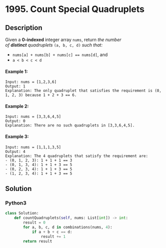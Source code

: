 # 1995. Count Special Quadruplets

## Description
Given a **0-indexed** integer array `nums`, return *the number of **distinct** quadruplets* `(a, b, c, d)` *such that:*

-   `nums[a] + nums[b] + nums[c] == nums[d]`, and
-   `a < b < c < d`

#### Example 1:
```
Input: nums = [1,2,3,6]
Output: 1
Explanation: The only quadruplet that satisfies the requirement is (0, 1, 2, 3) because 1 + 2 + 3 == 6.
```

#### Example 2:
```
Input: nums = [3,3,6,4,5]
Output: 0
Explanation: There are no such quadruplets in [3,3,6,4,5].
```

#### Example 3:
```
Input: nums = [1,1,1,3,5]
Output: 4
Explanation: The 4 quadruplets that satisfy the requirement are:
- (0, 1, 2, 3): 1 + 1 + 1 == 3
- (0, 1, 3, 4): 1 + 1 + 3 == 5
- (0, 2, 3, 4): 1 + 1 + 3 == 5
- (1, 2, 3, 4): 1 + 1 + 3 == 5
```


## Solution

### Python3
```python
class Solution:
    def countQuadruplets(self, nums: List[int]) -> int:
        result = 0
        for a, b, c, d in combinations(nums, 4):
            if a + b + c == d:
                result += 1
        return result
```
